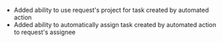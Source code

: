 - Added ability to use request's project for task created by automated action
- Added ability to automatically assign task created by automated action to request's assignee
